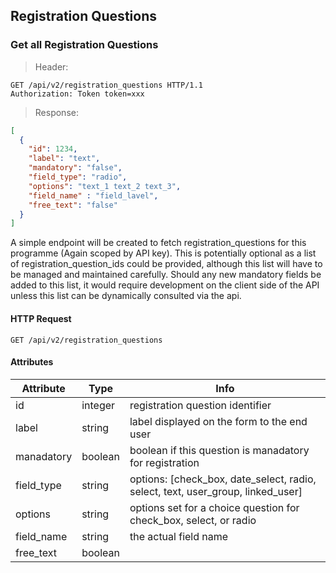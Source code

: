 ## Registration Questions

### Get all Registration Questions

> Header:

```http
GET /api/v2/registration_questions HTTP/1.1
Authorization: Token token=xxx
```

> Response:

```json
[
  {
    "id": 1234,
    "label": "text",
    "mandatory": "false",
    "field_type": "radio",
    "options": "text_1 text_2 text_3",
    "field_name" : "field_lavel",
    "free_text": "false"
  }
]
```

A simple endpoint will be created to fetch registration_questions for this
programme (Again scoped by API key). This is potentially optional as a list of
registration_question_ids could be provided, although this list will have to be
managed and maintained carefully. Should any new mandatory fields be added to this list,
it would require development on the client side of the API unless this list can
be dynamically consulted via the api.

#### HTTP Request

`GET /api/v2/registration_questions`

#### Attributes

Attribute | Type | Info
--------- | ---- | ----
id | integer | registration question identifier
label | string | label displayed on the form to the end user
manadatory | boolean | boolean if this question is manadatory for registration
field_type | string | options: [check_box, date_select, radio, select, text, user_group, linked_user]
options | string | options set for a choice question for check_box, select, or radio
field_name | string | the actual field name
free_text | boolean |

